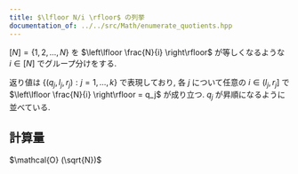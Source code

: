 ```yaml
---
title: $\lfloor N/i \rfloor$ の列挙
documentation_of: ../../src/Math/enumerate_quotients.hpp
---
```


$\lbrack N\rbrack = \lbrace1,2,\dots,N\rbrace$ を $\left\lfloor \frac{N}{i} \right\rfloor$ が等しくなるような
$i \in \lbrack N\rbrack$ でグループ分けをする.

返り値は $\lbrace(q_j,l_j,r_j): j=1,\dots,k\rbrace$ で表現しており, 各 $j$ について任意の $i\in ( l_j,r_j\rbrack$ で $\left\lfloor \frac{N}{i} \right\rfloor = q_j$ が成り立つ.
$q_j$ が昇順になるように並べている.


## 計算量
$\mathcal{O} (\sqrt{N})$
